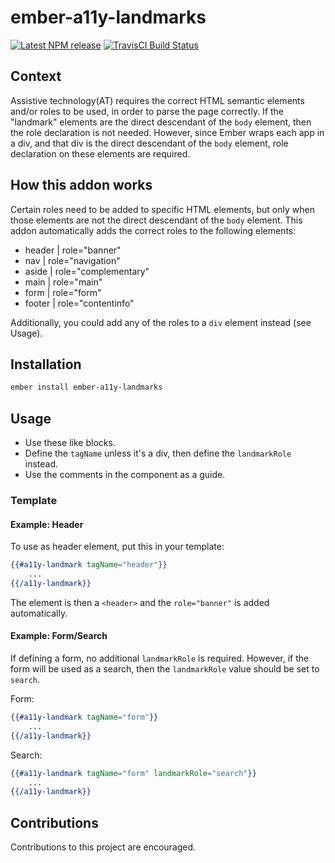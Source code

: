 # ember-a11y-landmarks
[![Latest NPM release](https://img.shields.io/npm/v/ember-a11y-landmarks.svg)](https://www.npmjs.com/package/ember-a11y-landmarks)
[![TravisCI Build Status](https://img.shields.io/travis/MelSumner/ember-a11y-landmarks/master.svg?label=TravisCI)](https://travis-ci.org/MelSumner/ember-a11y-landmarks)

## Context
Assistive technology(AT) requires the correct HTML semantic elements and/or roles to be used, in order to parse the page correctly. If the "landmark" elements are the direct descendant of the `body` element, then the role declaration is not needed. However, since Ember wraps each app in a div, and that div is the direct descendant of the `body` element, role declaration on these elements are required. 

## How this addon works
Certain roles need to be added to specific HTML elements, but only when those elements are not the direct descendant of the `body` element. This addon automatically adds the correct roles to the following elements: 

- header | role="banner"
- nav | role="navigation"
- aside | role="complementary"
- main | role="main"
- form | role="form"
- footer | role="contentinfo"

Additionally, you could add any of the roles to a `div` element instead (see Usage).

## Installation

```bash
ember install ember-a11y-landmarks
```

## Usage
- Use these like blocks.
- Define the `tagName` unless it's a div, then define the `landmarkRole` instead. 
- Use the comments in the component as a guide. 

### Template 

#### Example: Header
To use as header element, put this in your template: 
```hbs
{{#a11y-landmark tagName="header"}}
    ...
{{/a11y-landmark}}
```
The element is then a `<header>` and the `role="banner"` is added automatically. 

#### Example: Form/Search
If defining a form, no additional `landmarkRole` is required. However, if the form will be used as a search, then the `landmarkRole` value should be set to `search`. 

Form:
```hbs
{{#a11y-landmark tagName="form"}}
    ...
{{/a11y-landmark}}
```

Search:
```hbs
{{#a11y-landmark tagName="form" landmarkRole="search"}}
    ...
{{/a11y-landmark}}
```

## Contributions
Contributions to this project are encouraged.
